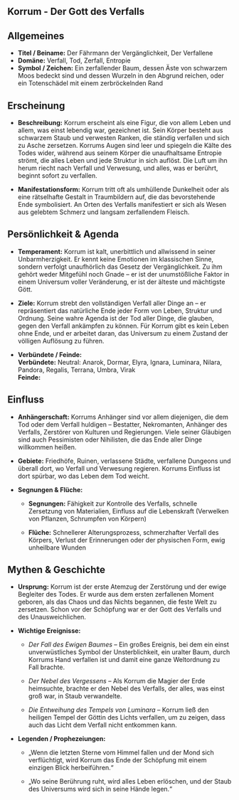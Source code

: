 ## Korrum - Der Gott des Verfalls

## Allgemeines

- **Titel / Beiname:** Der Fährmann der Vergänglichkeit, Der Verfallene
- **Domäne:** Verfall, Tod, Zerfall, Entropie
- **Symbol / Zeichen:** Ein zerfallender Baum, dessen Äste von schwarzem Moos bedeckt sind und dessen Wurzeln in den Abgrund reichen, oder ein Totenschädel mit einem zerbröckelnden Rand


## Erscheinung

- **Beschreibung:** Korrum erscheint als eine Figur, die von allem Leben und allem, was einst lebendig war, gezeichnet ist. Sein Körper besteht aus schwarzem Staub und verwesten Ranken, die ständig verfallen und sich zu Asche zersetzen. Korrums Augen sind leer und spiegeln die Kälte des Todes wider, während aus seinem Körper die unaufhaltsame Entropie strömt, die alles Leben und jede Struktur in sich auflöst. Die Luft um ihn herum riecht nach Verfall und Verwesung, und alles, was er berührt, beginnt sofort zu verfallen.
    
- **Manifestationsform:** Korrum tritt oft als umhüllende Dunkelheit oder als eine rätselhafte Gestalt in Traumbildern auf, die das bevorstehende Ende symbolisiert. An Orten des Verfalls manifestiert er sich als Wesen aus gelebtem Schmerz und langsam zerfallendem Fleisch.
    

## Persönlichkeit & Agenda

- **Temperament:** Korrum ist kalt, unerbittlich und allwissend in seiner Unbarmherzigkeit. Er kennt keine Emotionen im klassischen Sinne, sondern verfolgt unaufhörlich das Gesetz der Vergänglichkeit. Zu ihm gehört weder Mitgefühl noch Gnade – er ist der unumstößliche Faktor in einem Universum voller Veränderung, er ist der älteste und mächtigste Gött.
    
- **Ziele:** Korrum strebt den vollständigen Verfall aller Dinge an – er repräsentiert das natürliche Ende jeder Form von Leben, Struktur und Ordnung. Seine wahre Agenda ist der Tod aller Dinge, die glauben, gegen den Verfall ankämpfen zu können. Für Korrum gibt es kein Leben ohne Ende, und er arbeitet daran, das Universum zu einem Zustand der völligen Auflösung zu führen.
    
- **Verbündete / Feinde:**  
    **Verbündete:** 
    Neutral: Anarok, Dormar, Elyra, Ignara, Luminara, Nilara, Pandora, Regalis, Terrana, Umbra, Virak  
    **Feinde:** 
    

## Einfluss

- **Anhängerschaft:** Korrums Anhänger sind vor allem diejenigen, die dem Tod oder dem Verfall huldigen – Bestatter, Nekromanten, Anhänger des Verfalls, Zerstörer von Kulturen und Regierungen. Viele seiner Gläubigen sind auch Pessimisten oder Nihilisten, die das Ende aller Dinge willkommen heißen.
    
- **Gebiete:** Friedhöfe, Ruinen, verlassene Städte, verfallene Dungeons und überall dort, wo Verfall und Verwesung regieren. Korrums Einfluss ist dort spürbar, wo das Leben dem Tod weicht.
    
- **Segnungen & Flüche:**
    
    - **Segnungen:** Fähigkeit zur Kontrolle des Verfalls, schnelle Zersetzung von Materialien, Einfluss auf die Lebenskraft (Verwelken von Pflanzen, Schrumpfen von Körpern)
        
    - **Flüche:** Schnellerer Alterungsprozess, schmerzhafter Verfall des Körpers, Verlust der Erinnerungen oder der physischen Form, ewig unheilbare Wunden
        

## Mythen & Geschichte

- **Ursprung:** Korrum ist der erste Atemzug der Zerstörung und der ewige Begleiter des Todes. Er wurde aus dem ersten zerfallenen Moment geboren, als das Chaos und das Nichts begannen, die feste Welt zu zersetzen. Schon vor der Schöpfung war er der Gott des Verfalls und des Unausweichlichen.
    
- **Wichtige Ereignisse:**
    
    - _Der Fall des Ewigen Baumes_ – Ein großes Ereignis, bei dem ein einst unverwüstliches Symbol der Unsterblichkeit, ein uralter Baum, durch Korrums Hand verfallen ist und damit eine ganze Weltordnung zu Fall brachte.
        
    - _Der Nebel des Vergessens_ – Als Korrum die Magier der Erde heimsuchte, brachte er den Nebel des Verfalls, der alles, was einst groß war, in Staub verwandelte.
        
    - _Die Entweihung des Tempels von Luminara_ – Korrum ließ den heiligen Tempel der Göttin des Lichts verfallen, um zu zeigen, dass auch das Licht dem Verfall nicht entkommen kann.
        
- **Legenden / Prophezeiungen:**
    
    - „Wenn die letzten Sterne vom Himmel fallen und der Mond sich verflüchtigt, wird Korrum das Ende der Schöpfung mit einem einzigen Blick herbeiführen.“
        
    - „Wo seine Berührung ruht, wird alles Leben erlöschen, und der Staub des Universums wird sich in seine Hände legen.“